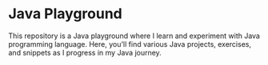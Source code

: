 # Java Playground

This repository is a Java playground where I learn and experiment with Java programming language. 
Here, you'll find various Java projects, exercises, and snippets as I progress in my Java journey.

